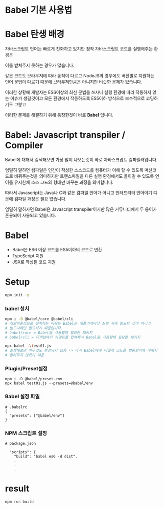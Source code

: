 # Babel 기본 사용법

# Babel 탄생 배경

자바스크립트 언어는 빠르게 진화하고 있지만 정작 자바스크립트 코드를 실행해주는 환경은

이를 받쳐주지 못하는 경우가 많습니다.

같은 코드도 브라우저에 따라 동작이 다르고 NodeJS의 경우에도 버전별로 지원하는 언어 문법이 다르기 때문에 브라우저만큼은 아니지만 비슷한 문제가 있습니다.

이러한 상황에 개발자는 ES6이상의 최신 문법을 쓰자니 실행 환경에 따라 작동하지 않는 이슈가 생길것이고 모든 환경에서 작동하도록 ES5이하 방식으로 보수적으로 코딩하기도 그렇고

이러한 문제를 해결하기 위해 등장한것이 바로 **Babel** 입니다.

# Babel: Javascript transpiler / Compiler

Babel에 대해서 검색해보면 가장 많이 나오는것이 바로 자바스크립트 컴파일러입니다.

엄밀히 말하면 컴파일은 인간이 작성한 소스코드를 컴퓨터가 이해 할 수 있도록 머신코드로 바꿔주는것을 의미하지만
트랜스파일을 다른 실행 환경에서도 돌아갈 수 있도록 언어를 유지한체 소스 코드의 형태만 바꾸는 과정을 의미합니다.

따라서 Javascript는 Java나 C와 같은 컴파일 언어가 아니고 인터프리터 언어이기 떄문에
컴파일 과정은 필요 없습니다.

엄밀히 말하자면 Babel은 Javascript transpiler이지만 많은 커뮤니티에서 두 용어가 혼용되어 사용되고 있습니다.

# Babel

- Babel은 ES6 이상 코드를 ES5이하의 코드로 변환
- TypeScript 지원
- JSX로 작성된 코드 지원

# Setup

```bash
npm init -y

```

### babel 설치

```bash
npm i -D @babel/core @babel/cli
# 개발의존성으로 설치하는 이유는 Babel은 애플리케이션 실행 시에 필요한 것이 아니라
# 빌드시에만 필요하기 때문입니다.
# babel/core = Babel을 사용할떄 필요한 패키지
# babel/cli = 터미널에서 커맨트를 입력해서 Babel을 사용할때 필요한 패키지

npx babel .\test01.js
# 실행해보면 아무것도 변경되지 않음 -> 아직 Babel에게 어떻게 코드를 변환할지에 대해서
# 알려주지 않았기 때문
```

### Plugin/Preset설정

```
npm i -D @babel/preset-env
npx babel test01.js --presets=@babel/env

```

### Babel 설정 파일

```
# .babelrc
{
  "presets": ["@babel/env"]
}

```

### NPM 스크립트 설정

```
# package.json

  "scripts": {
    "build": "babel es6 -d dist",
    .
    .
    .
```

# result

```
npm run build
```
